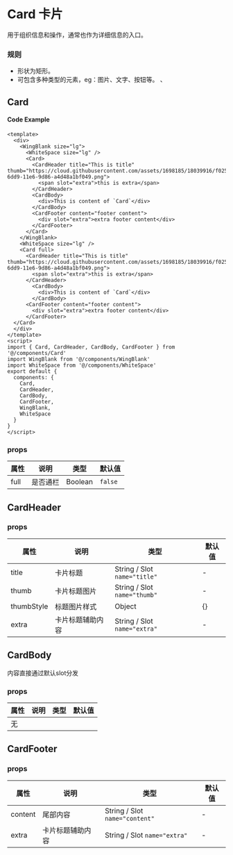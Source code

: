 # Card 卡片

用于组织信息和操作，通常也作为详细信息的入口。

### 规则

- 形状为矩形。
- 可包含多种类型的元素，eg：图片、文字、按钮等。
、

## Card

#### Code Example
```vue
<template>
  <div>
    <WingBlank size="lg">
      <WhiteSpace size="lg" />
      <Card>
        <CardHeader title="This is title" thumb="https://cloud.githubusercontent.com/assets/1698185/18039916/f025c090-6dd9-11e6-9d86-a4d48a1bf049.png">
          <span slot="extra">this is extra</span>
        </CardHeader>
        <CardBody>
          <div>This is content of `Card`</div>
        </CardBody>
        <CardFooter content="footer content">
          <div slot="extra">extra footer content</div>
        </CardFooter>
      </Card>
    </WingBlank>
    <WhiteSpace size="lg" />
    <Card full>
      <CardHeader title="This is title" thumb="https://cloud.githubusercontent.com/assets/1698185/18039916/f025c090-6dd9-11e6-9d86-a4d48a1bf049.png">
        <span slot="extra">this is extra</span>
      </CardHeader>
        <CardBody>
          <div>This is content of `Card`</div>
        </CardBody>
      <CardFooter content="footer content">
        <div slot="extra">extra footer content</div>
      </CardFooter>
  </Card>
  </div>
</template>
<script>
import { Card, CardHeader, CardBody, CardFooter } from '@/components/Card'
import WingBlank from '@/components/WingBlank'
import WhiteSpace from '@/components/WhiteSpace'
export default {
  components: {
    Card,
    CardHeader,
    CardBody,
    CardFooter,
    WingBlank,
    WhiteSpace
  }
}
</script>

```
### props

| 属性 | 说明 | 类型 | 默认值 |
| --- | --- | --- | --- |
| full | 是否通栏  | Boolean | `false` |

## CardHeader
### props
| 属性 | 说明 | 类型 | 默认值 |
| --- | --- | --- | --- |
| title | 卡片标题 | String / Slot `name="title"` | - |
| thumb | 卡片标题图片 | String / Slot `name="thumb"` | - |
| thumbStyle | 标题图片样式 | Object | {} |
| extra | 卡片标题辅助内容 | String / Slot `name="extra"` | - |

## CardBody

内容直接通过默认slot分发
### props
| 属性 | 说明 | 类型 | 默认值 |
| --- | --- | --- | --- |
| 无 |   |   |   |

## CardFooter
### props
| 属性 | 说明 | 类型 | 默认值 |
| --- | --- | --- | --- |
| content | 尾部内容 | String / Slot `name="content"` | - |
| extra | 卡片标题辅助内容 | String / Slot `name="extra"` | - |

<Demo url="https://ladybirddev.github.io/ui-nuclear-mobile-demo/#/card" />